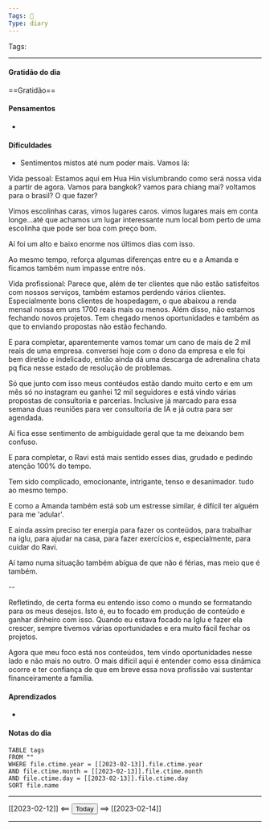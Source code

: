 ```yaml
---
Tags: 📝
Type: diary
---
```


Tags:  

---

#### Gratidão do dia
==Gratidão==

#### Pensamentos
- 

#### Dificuldades
- Sentimentos mistos até num poder mais. Vamos lá:

Vida pessoal:
Estamos aqui em Hua Hin vislumbrando como será nossa vida a partir de agora. Vamos para bangkok? vamos para chiang mai? voltamos para o brasil? O que fazer?

Vimos escolinhas caras, vimos lugares caros. vimos lugares mais em conta longe...até que achamos um lugar interessante num local bom perto de uma escolinha que pode ser boa com preço bom.

Aí foi um alto e baixo enorme nos últimos dias com isso.

Ao mesmo tempo, reforça algumas diferenças entre eu e a Amanda e ficamos também num impasse entre nós.

Vida profissional:
Parece que, além de ter clientes que não estão satisfeitos com nossos serviços, também estamos perdendo vários clientes. Especialmente bons clientes de hospedagem, o que abaixou a renda mensal nossa em uns 1700 reais mais ou menos. Além disso, não estamos fechando novos projetos. Tem chegado menos oportunidades e também as que to enviando propostas não estão fechando.

E para completar, aparentemente vamos tomar um cano de mais de 2 mil reais de uma empresa. conversei hoje com o dono da empresa e ele foi bem diretão e indelicado, então ainda dá uma descarga de adrenalina chata pq fica nesse estado de resolução de problemas.

Só que junto com isso meus contéudos estão dando muito certo e em um mês só no instagram eu ganhei 12 mil seguidores e está vindo várias propostas de consultoria e parcerias. Inclusive já marcado para essa semana duas reuniões para ver consultoria de IA e já outra para ser agendada.

Aí fica esse sentimento de ambiguidade geral que ta me deixando bem confuso.

E para completar, o Ravi está mais sentido esses dias, grudado e pedindo atenção 100% do tempo.

Tem sido complicado, emocionante, intrigante, tenso e desanimador. tudo ao mesmo tempo.

E como a Amanda também está sob um estresse similar, é difícil ter alguém para me 'adular'.

E ainda assim preciso ter energia para fazer os conteúdos, para trabalhar na iglu, para ajudar na casa, para fazer exercícios e, especialmente, para cuidar do Ravi.

Aí tamo numa situação também abígua de que não é férias, mas meio que é também.

--

Refletindo, de certa forma eu entendo isso como o mundo se formatando para os meus desejos. Isto é, eu to focado em produção de conteúdo e ganhar dinheiro com isso. Quando eu estava focado na Iglu e fazer ela crescer, sempre tivemos várias oportunidades e era muito fácil fechar os projetos.

Agora que meu foco está nos conteúdos, tem vindo oportunidades nesse lado e não mais no outro. O mais difícil aqui é entender como essa dinâmica ocorre e ter confiança de que em breve essa nova profissão vai sustentar financeiramente a família.



#### Aprendizados
- 

#### Notas do dia
```dataview
TABLE tags
FROM ""
WHERE file.ctime.year = [[2023-02-13]].file.ctime.year
AND file.ctime.month = [[2023-02-13]].file.ctime.month
AND file.ctime.day = [[2023-02-13]].file.ctime.day
SORT file.name
```

---

[[2023-02-12]] <== <button class="date_button_today">Today</button> ==> [[2023-02-14]]

---



